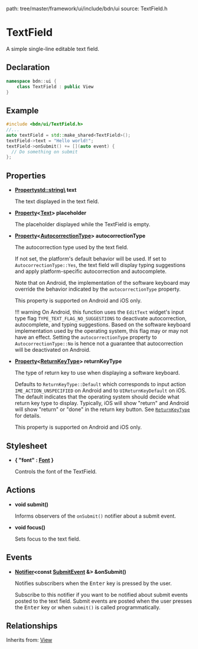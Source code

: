 path: tree/master/framework/ui/include/bdn/ui
source: TextField.h

# TextField

A simple single-line editable text field.

## Declaration

```C++
namespace bdn::ui {
	class TextField : public View
}
```

## Example

```C++
#include <bdn/ui/TextField.h>
//...
auto textField = std::make_shared<TextField>();
textField->text = "Hello world!";
textField->onSubmit() += [](auto event) {
  // Do something on submit
};
```

## Properties

* **[Property](../foundation/property.md)<std::string\> text**

	The text displayed in the text field.

* **[Property](../foundation/property.md)<[Text](text.md)\> placeholder**

	The placeholder displayed while the TextField is empty.  

* **[Property](../foundation/property.md)<[AutocorrectionType](autocorrection_type.md)\> autocorrectionType**

	The autocorrection type used by the text field.

	If not set, the platform's default behavior will be used. If set to `AutocorrectionType::Yes`, the text field will display typing suggestions and apply platform-specific autocorrection and autocomplete.

	Note that on Android, the implementation of the software keyboard may override the behavior indicated by the `autocorrectionType` property.

	This property is supported on Android and iOS only.

	!!! warning
		On Android, this function uses the `EditText` widget's input type flag `TYPE_TEXT_FLAG_NO_SUGGESTIONS` to deactivate autocorrection, autocomplete, and typing suggestions. Based on the software keyboard implementation used by the operating system, this flag may or may not have an effect. Setting the `autocorrectionType` property to `AutocorrectionType::No` is hence not a guarantee that autocorrection will be deactivated on Android.

* **[Property](../foundation/property.md)<[ReturnKeyType](return_key_type.md)\> returnKeyType**

	The type of return key to use when displaying a software keyboard.

	Defaults to `ReturnKeyType::Default` which corresponds to input action `IME_ACTION_UNSPECIFIED` on Android and to `UIReturnKeyDefault` on iOS. The default indicates that the operating system should decide what return key type to display. Typically, iOS will show "return" and Android will show "return" or "done" in the return key button. See [`ReturnKeyType`](return_key_type.md) for details.

	This property is supported on Android and iOS only.

## Stylesheet

* **{ "font" : [Font](../foundation/font.md) }**

	Controls the font of the TextField.

## Actions

* **void submit()**

	Informs observers of the `onSubmit()` notifier about a submit event.

* **void focus()**

	Sets focus to the text field.

## Events

* **[Notifier](../foundation/notifier.md)<const [SubmitEvent](submit_event.md) &\> &onSubmit()**

	Notifies subscribers when the <kbd>Enter</kbd> key is pressed by the user.

	Subscribe to this notifier if you want to be notified about submit events posted to the text field. Submit events are posted when the user presses the <kbd>Enter</kbd> key or when `submit()` is called programmatically.

## Relationships

Inherits from: [View](view.md)

